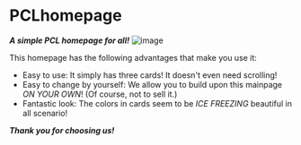 # PCLhomepage
***A simple PCL homepage for all!***
![image](https://github.com/user-attachments/assets/a089117d-1e07-45c2-bc81-29fece2d9eb8)

    
This homepage has the following advantages that make you use it:
* Easy to use: It simply has three cards! It doesn't even need scrolling!
* Easy to change by yourself: We allow you to build upon this mainpage _ON YOUR OWN_! (Of course, not to sell it.)
* Fantastic look: The colors in cards seem to be _ICE FREEZING_ beautiful in all scenario!

***Thank you for choosing us!***
